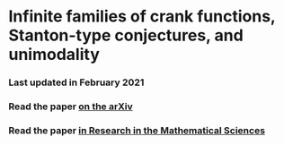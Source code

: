 # Infinite families of crank functions, Stanton-type conjectures, and unimodality

### Last updated in February 2021

### Read the paper [on the arXiv](https://arxiv.org/abs/2108.12979)

### Read the paper [in Research in the Mathematical Sciences](https://link.springer.com/article/10.1007/s40687-022-00333-3)
